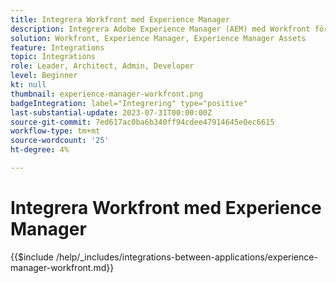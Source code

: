 ```yaml
---
title: Integrera Workfront med Experience Manager
description: Integrera Adobe Experience Manager (AEM) med Workfront för att effektivisera marknadsföringen.
solution: Workfront, Experience Manager, Experience Manager Assets
feature: Integrations
topic: Integrations
role: Leader, Architect, Admin, Developer
level: Beginner
kt: null
thumbnail: experience-manager-workfront.png
badgeIntegration: label="Integrering" type="positive"
last-substantial-update: 2023-07-31T00:00:00Z
source-git-commit: 7ed617ac0ba6b340ff94cdee47914645e0ec6615
workflow-type: tm+mt
source-wordcount: '25'
ht-degree: 4%

---
```



# Integrera Workfront med Experience Manager

{{$include /help/_includes/integrations-between-applications/experience-manager-workfront.md}}
